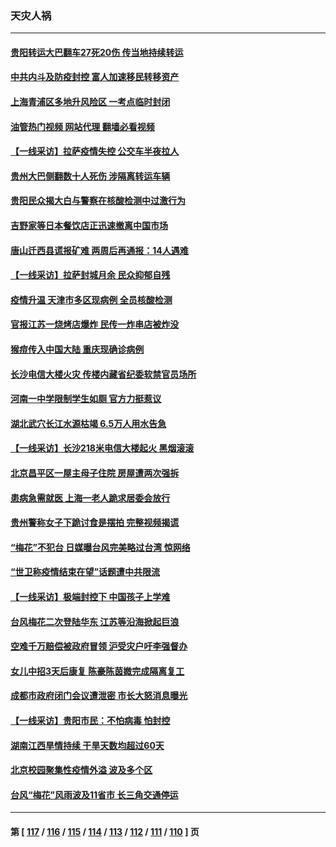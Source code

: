 ### 天灾人祸
---
#### [贵阳转运大巴翻车27死20伤 传当地持续转运](../../pages/ncid280/n13827995.md?09191645) 
#### [中共内斗及防疫封控 富人加速移民转移资产](../../pages/ncid280/n13828035.md?09191645) 
#### [上海青浦区多地升风险区 一考点临时封闭](../../pages/ncid280/n13827971.md?09191645) 
#### [油管热门视频 网站代理 翻墙必看视频](http://209.222.30.114:81/youtube.html?09191645)
#### [【一线采访】拉萨疫情失控 公交车半夜拉人](../../pages/ncid280/n13827559.md?09191645) 
#### [贵州大巴侧翻数十人死伤 涉隔离转运车辆](../../pages/ncid280/n13827493.md?09191645) 
#### [贵阳民众揭大白与警察在核酸检测中过激行为](../../pages/ncid280/n13827440.md?09191645) 
#### [吉野家等日本餐饮店正迅速撤离中国市场](../../pages/ncid280/n13827459.md?09191645) 
#### [唐山迁西县谎报矿难 两周后再通报：14人遇难](../../pages/ncid280/n13827344.md?09191645) 
#### [【一线采访】拉萨封城月余 民众抑郁自残](../../pages/ncid280/n13827096.md?09191645) 
#### [疫情升温 天津市多区现病例 全员核酸检测](../../pages/ncid280/n13827063.md?09191645) 
#### [官报江苏一烧烤店爆炸 民传一炸串店被炸没](../../pages/ncid280/n13827054.md?09191645) 
#### [猴痘传入中国大陆 重庆现确诊病例](../../pages/ncid280/n13826964.md?09191645) 
#### [长沙电信大楼火灾 传楼内藏省纪委软禁官员场所](../../pages/ncid280/n13826830.md?09191645) 
#### [河南一中学限制学生如厕 官方力挺惹议](../../pages/ncid280/n13826501.md?09191645) 
#### [湖北武穴长江水源枯竭 6.5万人用水告急](../../pages/ncid280/n13826446.md?09191645) 
#### [【一线采访】长沙218米电信大楼起火 黑烟滚滚](../../pages/ncid280/n13826437.md?09191645) 
#### [北京昌平区一屋主母子住院 房屋遭两次强拆](../../pages/ncid280/n13826388.md?09191645) 
#### [患病急需就医 上海一老人跪求居委会放行](../../pages/ncid280/n13826296.md?09191645) 
#### [贵州警称女子下跪讨食是摆拍 完整视频揭谎](../../pages/ncid280/n13826144.md?09191645) 
#### [“梅花”不犯台 日媒曝台风完美略过台湾 惊网络](../../pages/ncid280/n13825685.md?09191645) 
#### [“世卫称疫情结束在望”话题遭中共限流](../../pages/ncid280/n13825789.md?09191645) 
#### [【一线采访】极端封控下 中国孩子上学难](../../pages/ncid280/n13825645.md?09191645) 
#### [台风梅花二次登陆华东 江苏等沿海掀起巨浪](../../pages/ncid280/n13825356.md?09191645) 
#### [空难千万赔偿被政府冒领 沪受灾户吁李强督办](../../pages/ncid280/n13824933.md?09191645) 
#### [女儿中招3天后康复 陈豪陈茵媺完成隔离复工](../../pages/ncid280/n13825212.md?09191645) 
#### [成都市政府闭门会议遭泄密 市长大怒消息曝光](../../pages/ncid280/n13825158.md?09191645) 
#### [【一线采访】贵阳市民：不怕病毒 怕封控](../../pages/ncid280/n13824806.md?09191645) 
#### [湖南江西旱情持续 干旱天数均超过60天](../../pages/ncid280/n13824875.md?09191645) 
#### [北京校园聚集性疫情外溢 波及多个区](../../pages/ncid280/n13824535.md?09191645) 
#### [台风“梅花”风雨波及11省市 长三角交通停运](../../pages/ncid280/n13824511.md?09191645) 

---
#### 第 [ [117](./117.md?09191645) / [116](./116.md?09191645) / [115](./115.md?09191645) / [114](./114.md?09191645) / [113](./113.md?09191645) / [112](./112.md?09191645) / [111](./111.md?09191645) / [110](./110.md?09191645) ] 页
